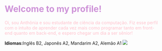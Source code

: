 <h1 style="color: #ce93d8">Welcome to my profile!</h1>
<p style="color: pink">Oi, sou Anthônia e sou estudante de ciência da computação. Fiz esse perfil com o intuito de aprender cada vez mais como programar tanto em front-end quanto em back-end, e espero chegar um dia a ser sênior!</p>
<strong>Idiomas:</strong><style="font-family: Times New Roman">Inglês B2, Japonês A2, Mandarim A2, Alemão A1</style>
<img src="https://th.bing.com/th/id/R.fc580ca6b6a5c2540009207837ecc94c?rik=OR2t71oUwS7uAQ&pid=ImgRaw&r=0"/>
